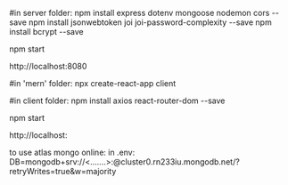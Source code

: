 #in server folder:
npm install express dotenv mongoose nodemon cors --save
npm install jsonwebtoken joi joi-password-complexity --save
npm install bcrypt --save

npm start

http://localhost:8080


#in 'mern' folder:
npx create-react-app client


#in client folder:
npm install axios react-router-dom --save

npm start

http://localhost:

to use atlas mongo online:
in .env: DB=mongodb+srv://<.......>:<password>@cluster0.rn233iu.mongodb.net/?retryWrites=true&w=majority

